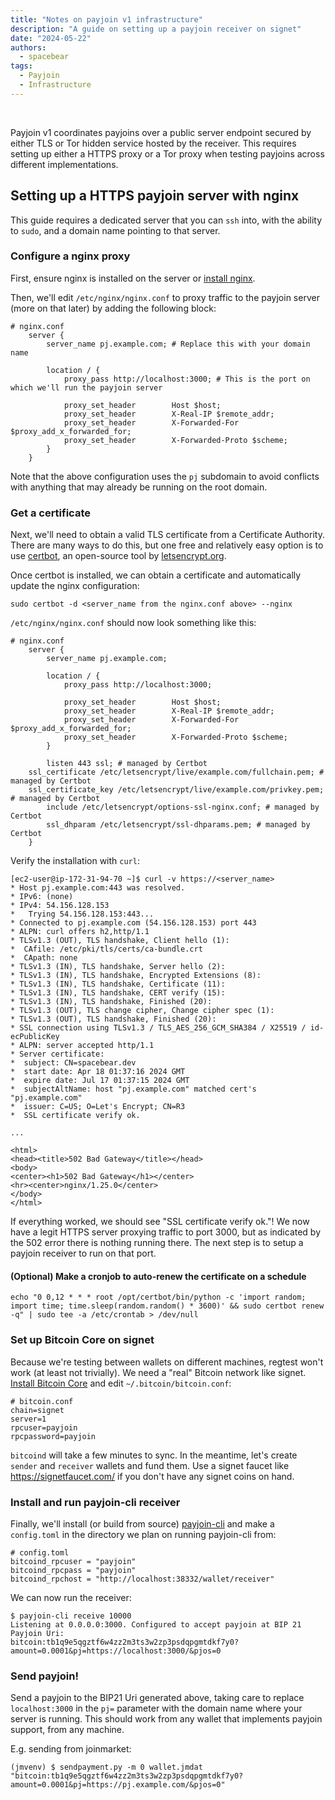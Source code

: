 ```yaml
---
title: "Notes on payjoin v1 infrastructure"
description: "A guide on setting up a payjoin receiver on signet"
date: "2024-05-22"
authors:
  - spacebear
tags:
  - Payjoin
  - Infrastructure
---
```


<br/>

Payjoin v1 coordinates payjoins over a public server endpoint secured by either TLS or Tor hidden service hosted by the receiver. This requires setting up either a HTTPS proxy or a Tor proxy when testing payjoins across different implementations.

## Setting up a HTTPS payjoin server with nginx

This guide requires a dedicated server that you can `ssh` into, with the ability to `sudo`, and a domain name pointing to that server.

### Configure a nginx proxy

First, ensure nginx is installed on the server or [install nginx](https://nginx.org/en/docs/install.html). 

Then, we'll edit `/etc/nginx/nginx.conf` to proxy traffic to the payjoin server (more on that later) by adding the following block:

```
# nginx.conf
    server {
        server_name pj.example.com; # Replace this with your domain name

        location / {
            proxy_pass http://localhost:3000; # This is the port on which we'll run the payjoin server

            proxy_set_header        Host $host;
            proxy_set_header        X-Real-IP $remote_addr;
            proxy_set_header        X-Forwarded-For $proxy_add_x_forwarded_for;
            proxy_set_header        X-Forwarded-Proto $scheme;
        }
    }
```

Note that the above configuration uses the `pj` subdomain to avoid conflicts with anything that may already be running on the root domain.

### Get a certificate

Next, we'll need to obtain a valid TLS certificate from a Certificate Authority. There are many ways to do this, but one free and relatively easy option is to use [certbot](https://certbot.eff.org/instructions), an open-source tool by [letsencrypt.org](https://letsencrypt.org).

Once certbot is installed, we can obtain a certificate and automatically update the nginx configuration:

```sudo certbot -d <server_name from the nginx.conf above> --nginx```

`/etc/nginx/nginx.conf` should now look something like this:

```
# nginx.conf
    server {
        server_name pj.example.com;

        location / {
            proxy_pass http://localhost:3000;

            proxy_set_header        Host $host;
            proxy_set_header        X-Real-IP $remote_addr;
            proxy_set_header        X-Forwarded-For $proxy_add_x_forwarded_for;
            proxy_set_header        X-Forwarded-Proto $scheme;
        }

        listen 443 ssl; # managed by Certbot
    ssl_certificate /etc/letsencrypt/live/example.com/fullchain.pem; # managed by Certbot
    ssl_certificate_key /etc/letsencrypt/live/example.com/privkey.pem; # managed by Certbot
        include /etc/letsencrypt/options-ssl-nginx.conf; # managed by Certbot
        ssl_dhparam /etc/letsencrypt/ssl-dhparams.pem; # managed by Certbot
    }
```

Verify the installation with `curl`:

```
[ec2-user@ip-172-31-94-70 ~]$ curl -v https://<server_name>
* Host pj.example.com:443 was resolved.
* IPv6: (none)
* IPv4: 54.156.128.153
*   Trying 54.156.128.153:443...
* Connected to pj.example.com (54.156.128.153) port 443
* ALPN: curl offers h2,http/1.1
* TLSv1.3 (OUT), TLS handshake, Client hello (1):
*  CAfile: /etc/pki/tls/certs/ca-bundle.crt
*  CApath: none
* TLSv1.3 (IN), TLS handshake, Server hello (2):
* TLSv1.3 (IN), TLS handshake, Encrypted Extensions (8):
* TLSv1.3 (IN), TLS handshake, Certificate (11):
* TLSv1.3 (IN), TLS handshake, CERT verify (15):
* TLSv1.3 (IN), TLS handshake, Finished (20):
* TLSv1.3 (OUT), TLS change cipher, Change cipher spec (1):
* TLSv1.3 (OUT), TLS handshake, Finished (20):
* SSL connection using TLSv1.3 / TLS_AES_256_GCM_SHA384 / X25519 / id-ecPublicKey
* ALPN: server accepted http/1.1
* Server certificate:
*  subject: CN=spacebear.dev
*  start date: Apr 18 01:37:16 2024 GMT
*  expire date: Jul 17 01:37:15 2024 GMT
*  subjectAltName: host "pj.example.com" matched cert's "pj.example.com"
*  issuer: C=US; O=Let's Encrypt; CN=R3
*  SSL certificate verify ok.

...

<html>
<head><title>502 Bad Gateway</title></head>
<body>
<center><h1>502 Bad Gateway</h1></center>
<hr><center>nginx/1.25.0</center>
</body>
</html>
```

If everything worked, we should see "SSL certificate verify ok."! We now have a legit HTTPS server proxying traffic to port 3000, but as indicated by the 502 error there is nothing running there. The next step is to setup a payjoin receiver to run on that port.

#### (Optional) Make a cronjob to auto-renew the certificate on a schedule

```
echo "0 0,12 * * * root /opt/certbot/bin/python -c 'import random; import time; time.sleep(random.random() * 3600)' && sudo certbot renew -q" | sudo tee -a /etc/crontab > /dev/null
```

### Set up Bitcoin Core on signet

Because we're testing between wallets on different machines, regtest won't work (at least not trivially). We need a "real" Bitcoin network like signet. [Install Bitcoin Core](https://bitcoincore.org/) and edit `~/.bitcoin/bitcoin.conf`:

```
# bitcoin.conf
chain=signet
server=1
rpcuser=payjoin
rpcpassword=payjoin
```

`bitcoind` will take a few minutes to sync. In the meantime, let's create `sender` and `receiver` wallets and fund them. Use a signet faucet like https://signetfaucet.com/ if you don't have any signet coins on hand.

### Install and run payjoin-cli receiver

Finally, we'll install (or build from source) [payjoin-cli](https://github.com/payjoin/rust-payjoin/tree/master/payjoin-cli#install-payjoin-cli) and make a `config.toml` in the directory we plan on running payjoin-cli from:

```
# config.toml
bitcoind_rpcuser = "payjoin"
bitcoind_rpcpass = "payjoin"
bitcoind_rpchost = "http://localhost:38332/wallet/receiver"
```

We can now run the receiver:

```
$ payjoin-cli receive 10000
Listening at 0.0.0.0:3000. Configured to accept payjoin at BIP 21 Payjoin Uri:
bitcoin:tb1q9e5qgztf6w4zz2m3ts3w2zp3psdqpgmtdkf7y0?amount=0.0001&pj=https://localhost:3000/&pjos=0
```

### Send payjoin!

Send a payjoin to the BIP21 Uri generated above, taking care to replace `localhost:3000` in the `pj=` parameter with the domain name where your server is running. This should work from any wallet that implements payjoin support, from any machine. 

E.g. sending from joinmarket:

```
(jmvenv) $ sendpayment.py -m 0 wallet.jmdat "bitcoin:tb1q9e5qgztf6w4zz2m3ts3w2zp3psdqpgmtdkf7y0?amount=0.0001&pj=https://pj.example.com/&pjos=0"
```
